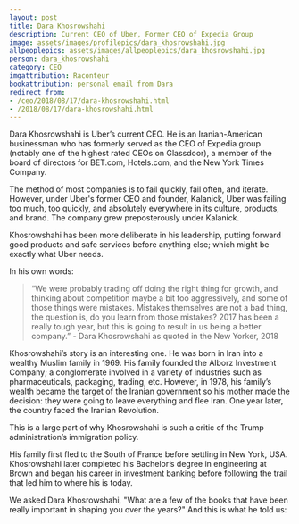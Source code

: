 ```yaml
---
layout: post
title: Dara Khosrowshahi
description: Current CEO of Uber, Former CEO of Expedia Group
image: assets/images/profilepics/dara_khosrowshahi.jpg
allpeoplepics: assets/images/allpeoplepics/dara_khosrowshahi.jpg
person: dara_khosrowshahi
category: CEO
imgattribution: Raconteur
bookattribution: personal email from Dara
redirect_from: 
- /ceo/2018/08/17/dara-khosrowshahi.html
- /2018/08/17/dara-khosrowshahi.html
---
```


Dara Khosrowshahi is Uber’s current CEO. He is an Iranian-American businessman who has formerly served as the CEO of Expedia group (notably one of the highest rated CEOs on Glassdoor), a member of the board of directors for BET.com, Hotels.com, and the New York Times Company. 

The method of most companies is to fail quickly, fail often, and iterate. However, under Uber's former CEO and founder, Kalanick, Uber was failing too much, too quickly, and absolutely everywhere in its culture, products, and brand. The company grew preposterously under Kalanick. 

Khosrowshahi has been more deliberate in his leadership, putting forward good products and safe services before anything else; which might be exactly what Uber needs. 

In his own words: 
> “We were probably trading off doing the right thing for growth, and thinking about competition maybe a bit too aggressively, and some of those things were mistakes. Mistakes themselves are not a bad thing, the question is, do you learn from those mistakes? 2017 has been a really tough year, but this is going to result in us being a better company.” - Dara Khosrowshahi as quoted in the New Yorker, 2018

Khosrowshahi’s story is an interesting one. He was born in Iran into a wealthy Muslim family in 1969. His family founded the Alborz Investment Company; a conglomerate involved in a variety of industries such as pharmaceuticals, packaging, trading, etc. However, in 1978, his family’s wealth became the target of the Iranian government so his mother made the decision: they were going to leave everything and flee Iran. One year later, the country faced the Iranian Revolution.

This is a large part of why Khosrowshahi is such a critic of the Trump administration’s immigration policy. 

His family first fled to the South of France before settling in New York, USA. Khosrowshahi later completed his Bachelor’s degree in engineering at Brown and began his career in investment banking before following the trail that led him to where his is today. 

We asked Dara Khosrowshahi, "What are a few of the books that have been really important in shaping you over the years?" And this is what he told us:





